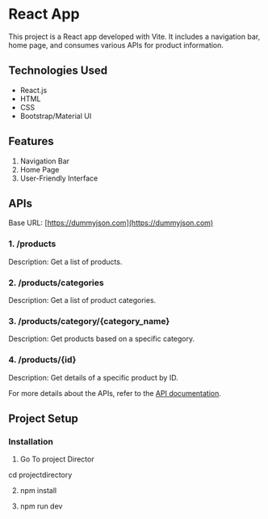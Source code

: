 # React App 

This project is a React app developed with Vite. It includes a navigation bar, home page, and consumes various APIs for product information.

## Technologies Used

- React.js
- HTML
- CSS
- Bootstrap/Material UI

## Features

1. Navigation Bar
2. Home Page
3. User-Friendly Interface

## APIs

Base URL: [https://dummyjson.com](https://dummyjson.com)

### 1. /products

Description: Get a list of products.

### 2. /products/categories

Description: Get a list of product categories.

### 3. /products/category/{category_name}

Description: Get products based on a specific category.

### 4. /products/{id}

Description: Get details of a specific product by ID.

For more details about the APIs, refer to the [API documentation](https://dummyjson.com).

## Project Setup

### Installation

1. Go To project Director

 cd projectdirectory

2. npm install

3. npm run dev